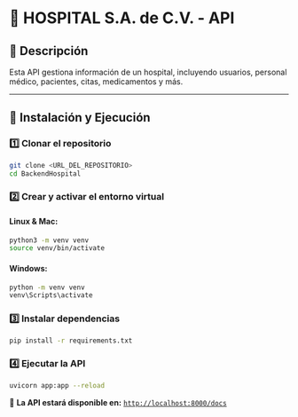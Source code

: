 # 🏥 HOSPITAL S.A. de C.V. - API

## 📖 Descripción
Esta API gestiona información de un hospital, incluyendo usuarios, personal médico, pacientes, citas, medicamentos y más.

---

## 🚀 Instalación y Ejecución

### **1️⃣ Clonar el repositorio**
```sh
git clone <URL_DEL_REPOSITORIO>
cd BackendHospital
```

### **2️⃣ Crear y activar el entorno virtual**
#### **Linux & Mac:**
```sh
python3 -m venv venv
source venv/bin/activate
```
#### **Windows:**
```sh
python -m venv venv
venv\Scripts\activate
```

### **3️⃣ Instalar dependencias**
```sh
pip install -r requirements.txt
```

### **4️⃣ Ejecutar la API**
```sh
uvicorn app:app --reload
```
📌 **La API estará disponible en:** [`http://localhost:8000/docs`](http://localhost:8000/docs)




